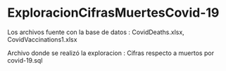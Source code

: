 # ExploracionCifrasMuertesCovid-19

Los archivos fuente con la base de datos : CovidDeaths.xlsx, CovidVaccinations1.xlsx

Archivo donde se realizó la exploracion : Cifras respecto a muertos por covid-19.sql
